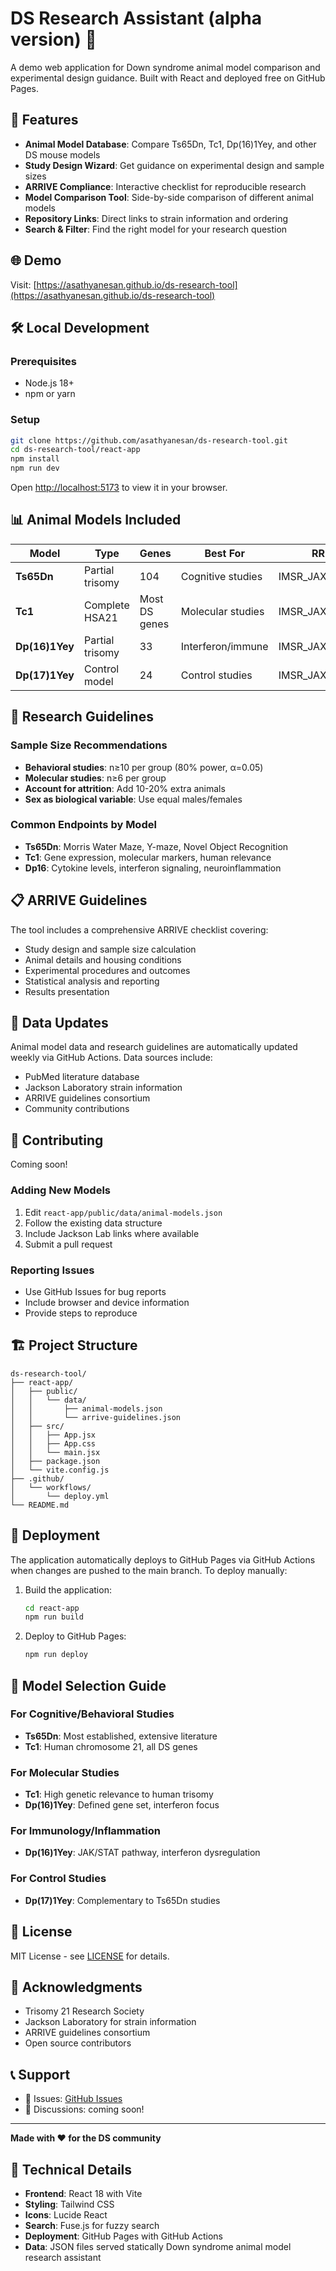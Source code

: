 # DS Research Assistant (alpha version) 🧬

A demo web application for Down syndrome animal model comparison and experimental design guidance. Built with React and deployed free on GitHub Pages.

## 🐁 Features

- **Animal Model Database**: Compare Ts65Dn, Tc1, Dp(16)1Yey, and other DS mouse models
- **Study Design Wizard**: Get guidance on experimental design and sample sizes
- **ARRIVE Compliance**: Interactive checklist for reproducible research
- **Model Comparison Tool**: Side-by-side comparison of different animal models
- **Repository Links**: Direct links to strain information and ordering
- **Search & Filter**: Find the right model for your research question

## 🌐 Demo

Visit: [https://asathyanesan.github.io/ds-research-tool](https://asathyanesan.github.io/ds-research-tool)

## 🛠️ Local Development

### Prerequisites
- Node.js 18+ 
- npm or yarn

### Setup
```bash
git clone https://github.com/asathyanesan/ds-research-tool.git
cd ds-research-tool/react-app
npm install
npm run dev
```

Open [http://localhost:5173](http://localhost:5173) to view it in your browser.

## 📊 Animal Models Included

| Model | Type | Genes | Best For | RRID |
|-------|------|-------|----------|------|
| **Ts65Dn** | Partial trisomy | 104 | Cognitive studies | IMSR_JAX:001924 |
| **Tc1** | Complete HSA21 | Most DS genes | Molecular studies | IMSR_JAX:004924 |
| **Dp(16)1Yey** | Partial trisomy | 33 | Interferon/immune | IMSR_JAX:013530 |
| **Dp(17)1Yey** | Control model | 24 | Control studies | IMSR_JAX:013529 |

## 🧪 Research Guidelines

### Sample Size Recommendations
- **Behavioral studies**: n≥10 per group (80% power, α=0.05)
- **Molecular studies**: n≥6 per group
- **Account for attrition**: Add 10-20% extra animals
- **Sex as biological variable**: Use equal males/females

### Common Endpoints by Model
- **Ts65Dn**: Morris Water Maze, Y-maze, Novel Object Recognition
- **Tc1**: Gene expression, molecular markers, human relevance
- **Dp16**: Cytokine levels, interferon signaling, neuroinflammation

## 📋 ARRIVE Guidelines

The tool includes a comprehensive ARRIVE checklist covering:
- Study design and sample size calculation
- Animal details and housing conditions  
- Experimental procedures and outcomes
- Statistical analysis and reporting
- Results presentation

## 🔄 Data Updates

Animal model data and research guidelines are automatically updated weekly via GitHub Actions. Data sources include:
- PubMed literature database
- Jackson Laboratory strain information
- ARRIVE guidelines consortium
- Community contributions

## 🤝 Contributing

Coming soon!

### Adding New Models
1. Edit `react-app/public/data/animal-models.json`
2. Follow the existing data structure
3. Include Jackson Lab links where available
4. Submit a pull request

### Reporting Issues
- Use GitHub Issues for bug reports
- Include browser and device information
- Provide steps to reproduce

## 🏗️ Project Structure

```
ds-research-tool/
├── react-app/
│   ├── public/
│   │   └── data/
│   │       ├── animal-models.json
│   │       └── arrive-guidelines.json
│   ├── src/
│   │   ├── App.jsx
│   │   ├── App.css
│   │   └── main.jsx
│   ├── package.json
│   └── vite.config.js
├── .github/
│   └── workflows/
│       └── deploy.yml
└── README.md
```

## 🚀 Deployment

The application automatically deploys to GitHub Pages via GitHub Actions when changes are pushed to the main branch. To deploy manually:

1. Build the application:
   ```bash
   cd react-app
   npm run build
   ```

2. Deploy to GitHub Pages:
   ```bash
   npm run deploy
   ```

## 🧬 Model Selection Guide

### For Cognitive/Behavioral Studies
- **Ts65Dn**: Most established, extensive literature
- **Tc1**: Human chromosome 21, all DS genes

### For Molecular Studies
- **Tc1**: High genetic relevance to human trisomy
- **Dp(16)1Yey**: Defined gene set, interferon focus

### For Immunology/Inflammation
- **Dp(16)1Yey**: JAK/STAT pathway, interferon dysregulation

### For Control Studies
- **Dp(17)1Yey**: Complementary to Ts65Dn studies

## 📄 License

MIT License - see [LICENSE](LICENSE) for details.

## 🙏 Acknowledgments

- Trisomy 21 Research Society
- Jackson Laboratory for strain information
- ARRIVE guidelines consortium
- Open source contributors

## 📞 Support

- 🐛 Issues: [GitHub Issues](https://github.com/asathyanesan/ds-research-tool/issues)
- 💬 Discussions: coming soon!

---

**Made with ❤️ for the DS community**

## 🔧 Technical Details

- **Frontend**: React 18 with Vite
- **Styling**: Tailwind CSS
- **Icons**: Lucide React
- **Search**: Fuse.js for fuzzy search
- **Deployment**: GitHub Pages with GitHub Actions
- **Data**: JSON files served statically
Down syndrome animal model research assistant
